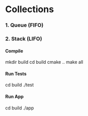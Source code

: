 # Collections
### 1. Queue (FIFO) 
### 2. Stack (LIFO)

#### Compile
mkdir build
cd build
cmake ..
make all

#### Run Tests
cd build
./test

#### Run App
cd build
./app
